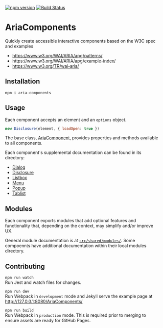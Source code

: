 [![npm version][npmjs-img]][npmjs] [![Build Status][ci-img]][ci]

AriaComponents
==============

Quickly create accessible interactive components based on the W3C spec and examples

- https://www.w3.org/WAI/ARIA/apg/patterns/
- https://www.w3.org/WAI/ARIA/apg/example-index/
- https://www.w3.org/TR/wai-aria/

## Installation

```shell
npm i aria-components
```

## Usage

Each component accepts an element and an `options` object.

```jsx
new Disclosure(element, { loadOpen: true })
```

The base class, [AriaComponent](src/), provides properties and methods available 
to all components.

Each component's supplemental documentation can be found in its directory:

- [Dialog](src/Dialog/)
- [Disclosure](src/Disclosure/)
- [Listbox](src/Listbox/)
- [Menu](src/Menu/)
- [Popup](src/Popup/)
- [Tablist](src/Tablist/)

## Modules

Each component exports modules that add optional features and functionality that, 
depending on the context, may simplify and/or improve UX.

General module documentation is at [`src/shared/modules/`](src/shared/modules/). 
Some compoennts have additional documentation within their local modules directory.

## Contributing

`npm run watch`  
Run Jest and watch files for changes.

`npm run dev`  
Run Webpack in `development` mode and Jekyll serve the example page at http://127.0.0.1:8080/AriaComponents/

`npm run build`  
Run Webpack in `production` mode. This is required prior to merging to ensure assets are ready for GitHub Pages.

[npmjs-img]: https://badge.fury.io/js/aria-components.svg
[npmjs]: https://badge.fury.io/js/aria-components
[ci-img]: https://github.com/goodguyry/AriaComponents/actions/workflows/action-test.yml/badge.svg?branch=master
[ci]: https://github.com/goodguyry/AriaComponents/actions/
